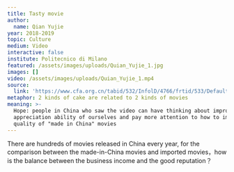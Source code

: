 ```yaml
---
title: Tasty movie
author:
  name: Qian Yujie
year: 2018-2019
topic: Culture
medium: Video
interactive: false
institute: Politecnico di Milano
featured: /assets/images/uploads/Quian_Yujie_1.jpg
images: []
video: /assets/images/uploads/Quian_Yujie_1.mp4
source:
  link: 'https://www.cfa.org.cn/tabid/532/InfolD/4766/frtid/533/Default.aspx'
metaphor: 2 kinds of cake are related to 2 kinds of movies
meaning: >-
  Hope: people in China who saw the video can have thinking about improving the
  appreciation ability of ourselves and pay more attention to how to improve the
  quality of "made in China" movies
---
```

There are hundreds of movies released in China every year, for the comparison between the made-in-China movies and imported movies，how is the balance between the business income and the good reputation？
